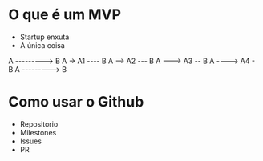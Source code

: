 # O que é um MVP

- Startup enxuta
- A única coisa

A ---------> B
A -> A1 ---- B
A --> A2 --- B
A ---> A3 -- B
A ----> A4 - B
A ---------> B


# Como usar o Github
  - Repositorio
  - Milestones
  - Issues
  - PR
